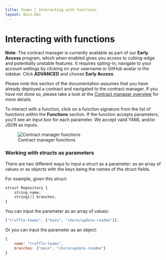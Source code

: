 ```yaml
---
title: Teams | Interacting with functions
layout: docs.hbs
---
```


# Interacting with functions

<p class="alert alert-warning">
<i class="far fa-exclamation-triangle"></i> <strong>Note</strong>: The contract manager is currently available as part of our <strong>Early Access</strong> program, which when enabled gives you access to cutting-edge and potentially unstable features. It requires opting-in; navigate to your account settings by clicking on your username or GitHub avatar in the sidebar. Click <strong>ADVANCED</strong> and choose <strong>Early Access</strong>.
</p>

Please note this section of the documentation assumes that you have already deployed a contract and navigated to the contract manager. If you have not done so, please take a look at the <a href="/docs/teams/contract-manager/contract-manager-overview">Contract manager overview</a> for more details.

To interact with a function, click on a function signature from the list of functions within the **Functions** section. If the function accepts parameters, you'll see an input box for each parameter. We accept valid YAML and/or JSON as inputs.

<figure class="screenshot">
  <img class="img-fluid" src="/img/docs/teams/contract-manager-02.png" title="Contract manager functions" alt="Contract manager functions" />
  <figcaption class="text-center">Contract manager functions</figcaption>
</figure>

### Working with structs as parameters

There are two different ways to input a struct as a parameter: as an array of values or as objects with the keys being the names of the struct fields.

For example, given this struct:

```javascript
struct Repository {
    string name;
    string[2] branches;
}
```

You can input the parameter as an array of values:

```javascript
["truffle-teams", ["main", "chore/update-readme"]];
```

Or you can input the parameter as an object:

```javascript
{
    name: "truffle-teams",
    branches: ["main", "chore/update-readme"]
}
```
